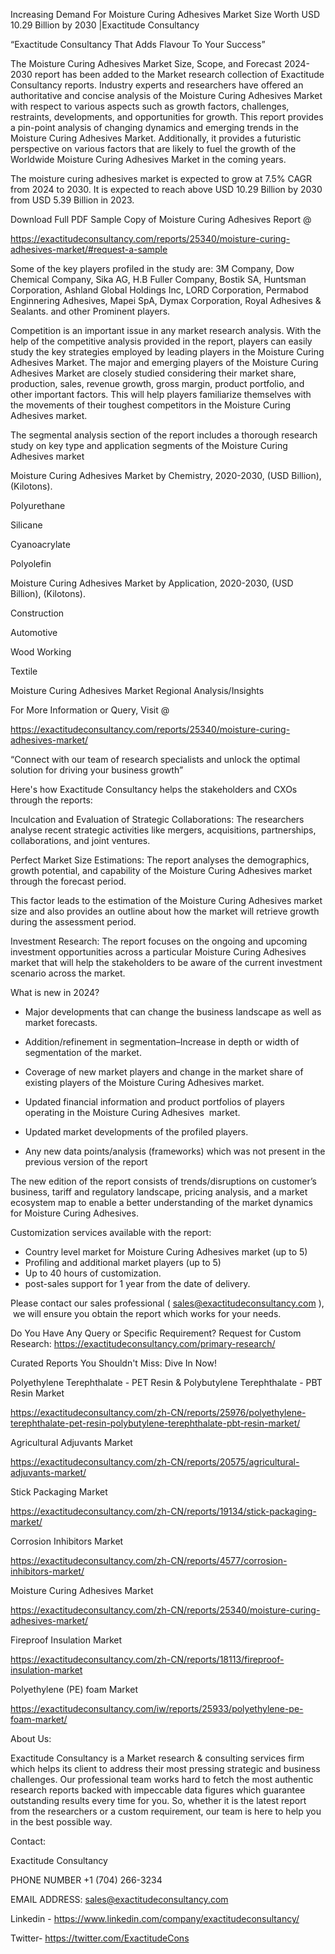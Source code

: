 Increasing Demand For Moisture Curing Adhesives Market Size Worth USD 10.29 Billion by 2030 |Exactitude Consultancy

“Exactitude Consultancy That Adds Flavour To Your Success”

The Moisture Curing Adhesives Market Size, Scope, and Forecast 2024-2030 report has been added to the Market research collection of Exactitude Consultancy reports. Industry experts and researchers have offered an authoritative and concise analysis of the Moisture Curing Adhesives Market with respect to various aspects such as growth factors, challenges, restraints, developments, and opportunities for growth. This report provides a pin-point analysis of changing dynamics and emerging trends in the Moisture Curing Adhesives Market. Additionally, it provides a futuristic perspective on various factors that are likely to fuel the growth of the Worldwide Moisture Curing Adhesives Market in the coming years.

The moisture curing adhesives market is expected to grow at 7.5% CAGR from 2024 to 2030. It is expected to reach above USD 10.29 Billion by 2030 from USD 5.39 Billion in 2023.

Download Full PDF Sample Copy of Moisture Curing Adhesives Report @

https://exactitudeconsultancy.com/reports/25340/moisture-curing-adhesives-market/#request-a-sample

Some of the key players profiled in the study are: 3M Company, Dow Chemical Company, Sika AG, H.B Fuller Company, Bostik SA, Huntsman Corporation, Ashland Global Holdings Inc, LORD Corporation, Permabod Enginnering Adhesives, Mapei SpA, Dymax Corporation, Royal Adhesives & Sealants. and other Prominent players.

Competition is an important issue in any market research analysis. With the help of the competitive analysis provided in the report, players can easily study the key strategies employed by leading players in the Moisture Curing Adhesives Market. The major and emerging players of the Moisture Curing Adhesives Market are closely studied considering their market share, production, sales, revenue growth, gross margin, product portfolio, and other important factors. This will help players familiarize themselves with the movements of their toughest competitors in the Moisture Curing Adhesives market.

The segmental analysis section of the report includes a thorough research study on key type and application segments of the Moisture Curing Adhesives market

Moisture Curing Adhesives Market by Chemistry, 2020-2030, (USD Billion), (Kilotons).

Polyurethane

Silicane

Cyanoacrylate

Polyolefin

Moisture Curing Adhesives Market by Application, 2020-2030, (USD Billion), (Kilotons).

Construction

Automotive

Wood Working

Textile

Moisture Curing Adhesives Market Regional Analysis/Insights

For More Information or Query, Visit @

https://exactitudeconsultancy.com/reports/25340/moisture-curing-adhesives-market/

“Connect with our team of research specialists and unlock the optimal solution for driving your business growth”

Here's how Exactitude Consultancy helps the stakeholders and CXOs through the reports:

Inculcation and Evaluation of Strategic Collaborations: The researchers analyse recent strategic activities like mergers, acquisitions, partnerships, collaborations, and joint ventures.

Perfect Market Size Estimations: The report analyses the demographics, growth potential, and capability of the Moisture Curing Adhesives market through the forecast period.

This factor leads to the estimation of the Moisture Curing Adhesives market size and also provides an outline about how the market will retrieve growth during the assessment period.

Investment Research: The report focuses on the ongoing and upcoming investment opportunities across a particular Moisture Curing Adhesives market that will help the stakeholders to be aware of the current investment scenario across the market.

What is new in 2024?

- Major developments that can change the business landscape as well as market forecasts.

- Addition/refinement in segmentation–Increase in depth or width of segmentation of the market.

- Coverage of new market players and change in the market share of existing players of the Moisture Curing Adhesives market.

- Updated financial information and product portfolios of players operating in the Moisture Curing Adhesives  market.

- Updated market developments of the profiled players.

- Any new data points/analysis (frameworks) which was not present in the previous version of the report

The new edition of the report consists of trends/disruptions on customer’s business, tariff and regulatory landscape, pricing analysis, and a market ecosystem map to enable a better understanding of the market dynamics for Moisture Curing Adhesives.

Customization services available with the report:

- Country level market for Moisture Curing Adhesives market (up to 5)
- Profiling and additional market players (up to 5)
- Up to 40 hours of customization.
- post-sales support for 1 year from the date of delivery.

Please contact our sales professional ( sales@exactitudeconsultancy.com ),  we will ensure you obtain the report which works for your needs.

Do You Have Any Query or Specific Requirement? Request for Custom Research: https://exactitudeconsultancy.com/primary-research/

Curated Reports You Shouldn't Miss: Dive In Now!

Polyethylene Terephthalate - PET Resin & Polybutylene Terephthalate - PBT Resin Market

https://exactitudeconsultancy.com/zh-CN/reports/25976/polyethylene-terephthalate-pet-resin-polybutylene-terephthalate-pbt-resin-market/

Agricultural Adjuvants Market

https://exactitudeconsultancy.com/zh-CN/reports/20575/agricultural-adjuvants-market/

Stick Packaging Market

https://exactitudeconsultancy.com/zh-CN/reports/19134/stick-packaging-market/

Corrosion Inhibitors Market

https://exactitudeconsultancy.com/zh-CN/reports/4577/corrosion-inhibitors-market/

Moisture Curing Adhesives Market

https://exactitudeconsultancy.com/zh-CN/reports/25340/moisture-curing-adhesives-market/

Fireproof Insulation Market

https://exactitudeconsultancy.com/zh-CN/reports/18113/fireproof-insulation-market

Polyethylene (PE) foam Market

https://exactitudeconsultancy.com/iw/reports/25933/polyethylene-pe-foam-market/

About Us:

Exactitude Consultancy is a Market research & consulting services firm which helps its client to address their most pressing strategic and business challenges. Our professional team works hard to fetch the most authentic research reports backed with impeccable data figures which guarantee outstanding results every time for you. So, whether it is the latest report from the researchers or a custom requirement, our team is here to help you in the best possible way.

Contact:

Exactitude Consultancy

PHONE NUMBER +1 (704) 266-3234

EMAIL ADDRESS: sales@exactitudeconsultancy.com

Linkedin - https://www.linkedin.com/company/exactitudeconsultancy/

Twitter- https://twitter.com/ExactitudeCons



